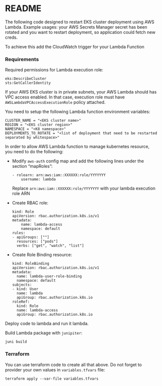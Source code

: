 # README
The following code designed to restart EKS cluster deployment using AWS Lambda. Example usages: your AWS Secrets Manager secret has been rotated and you want to restart deployment, so application could fetch new creds.

To achieve this add the CloudWatch trigger for your Lambda Function

### Requirements
Required permissions for Lambda execution role:

```
eks:DescribeCluster
sts:GetCallerIdentity
```

If your AWS EKS cluster is in private subnets, your AWS Lambda should has VPC access enabled. In that case, execution role must have `AWSLambdaVPCAccessExecutionRole` policy attached.

You need to setup the following Lambda function environment variables:

```
CLUSTER_NAME = "<EKS cluster name>"
REGION = "<EKS cluster region>"
NAMESPACE = "<K8 namespace>"
DEPLOYMENTS_TO_ROTATE = "<list of deployment that need to be restarted separated by whitespace>"
```

In order to allow AWS Lambda function to manage kubernetes resource, you need to do the following:

* Modify `aws-auth` config map and add the following lines under the section “mapRoles”:
    
    ```
    - rolearn: arn:aws:iam::XXXXXX:role/YYYYYYY
        username: lambda
    ```

    Replace `arn:aws:iam::XXXXXX:role/YYYYYYY` with your lambda execution role ARN

* Create RBAC role:

    ```
    kind: Role
    apiVersion: rbac.authorization.k8s.io/v1
    metadata:
        name: lambda-access
        namespace: default
    rules:
    - apiGroups: [""]
      resources: ["pods"]
      verbs: ["get", "watch", "list"]
    ```

* Create Role Binding resource:

    ```
    kind: RoleBinding
    apiVersion: rbac.authorization.k8s.io/v1
    metadata:
      name: lambda-user-role-binding
      namespace: default
    subjects:
    - kind: User
      name: lambda
      apiGroup: rbac.authorization.k8s.io
    roleRef:
      kind: Role
      name: lambda-access
      apiGroup: rbac.authorization.k8s.io
    ```


Deploy code to lambda and run it lambda.

Build Lambda package with `junipiter`:

```
juni build
```

### Terraform
You can use terraform code to create all that above. Do not forget to provider your own values in `variables.tfvars` file:

```
terraform apply --var-file variables.tfvars
```